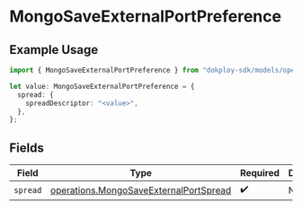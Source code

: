 # MongoSaveExternalPortPreference

## Example Usage

```typescript
import { MongoSaveExternalPortPreference } from "dokploy-sdk/models/operations";

let value: MongoSaveExternalPortPreference = {
  spread: {
    spreadDescriptor: "<value>",
  },
};
```

## Fields

| Field                                                                                            | Type                                                                                             | Required                                                                                         | Description                                                                                      |
| ------------------------------------------------------------------------------------------------ | ------------------------------------------------------------------------------------------------ | ------------------------------------------------------------------------------------------------ | ------------------------------------------------------------------------------------------------ |
| `spread`                                                                                         | [operations.MongoSaveExternalPortSpread](../../models/operations/mongosaveexternalportspread.md) | :heavy_check_mark:                                                                               | N/A                                                                                              |